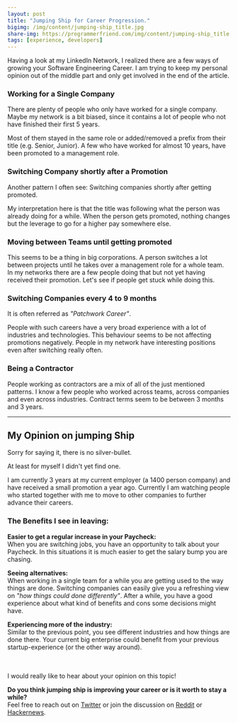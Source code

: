 ```yaml
---
layout: post
title: "Jumping Ship for Career Progression."
bigimg: /img/content/jumping-ship_title.jpg
share-img: https://programmerfriend.com/img/content/jumping-ship_title.jpg
tags: [experience, developers]
---
```

Having a look at my LinkedIn Network, I realized there are a few ways of growing your Software Engineering Career. I am trying to keep my personal opinion out of the middle part and only get involved in the end of the article.

### Working for a Single Company

There are plenty of people who only have worked for a single company. Maybe my network is a bit biased, since it contains a lot of people who not have finished their first 5 years.

Most of them stayed in the same role or added/removed a prefix from their title (e.g. Senior, Junior). A few who have worked for almost 10 years, have been promoted to a management role.

### Switching Company shortly after a Promotion

Another pattern I often see: Switching companies shortly after getting promoted.

My interpretation here is that the title was following what the person was already doing for a while.
When the person gets promoted, nothing changes but the leverage to go for a higher pay somewhere else.

### Moving between Teams until getting promoted

This seems to be a thing in big corporations. A person switches a lot between projects until he takes over a management role for a whole team.
In my networks there are a few people doing that but not yet having received their promotion. Let's see if people get stuck while doing this.

### Switching Companies every 4 to 9 months

It is often referred as *"Patchwork Career"*.

People with such careers have a very broad experience with a lot of industries and technologies.
This behaviour seems to be not affecting promotions negatively. People in my network have interesting positions even after switching really often.

### Being a Contractor

People working as contractors are a mix of all of the just mentioned patterns.
I know a few people who worked across teams, across companies and even across industries.
Contract terms seem to be between 3 months and 3 years.

___

## My Opinion on jumping Ship

Sorry for saying it, there is no silver-bullet.

At least for myself I didn't yet find one.

I am currently 3 years at my current employer (a 1400 person company) and have received a small promotion a year ago. Currently I am watching people who started together with me to move to other companies to further advance their careers.

### The Benefits I see in leaving:

**Easier to get a regular increase in your Paycheck:**<br>
  When you are switching jobs, you have an opportunity to talk about your Paycheck. In this situations it is much easier to get the salary bump you are chasing.

**Seeing alternatives:**<br>
  When working in a single team for a while you are getting used to the way things are done. Switching companies can easily give you a refreshing view on *"how things could done differently"*. After a while, you have a good experience about what kind of benefits and cons some decisions might have.

**Experiencing more of the industry:**<br>
  Similar to the previous point, you see different industries and how things are done there. Your current big enterprise could benefit from your previous startup-experience (or the other way around).

<br><br>
I would really like to hear about your opinion on this topic!

**Do you think jumping ship is improving your career or is it worth to stay a while?**<br>
Feel free to reach out on [Twitter](https://twitter.com/eiselems) or join the discussion on [Reddit](https://www.reddit.com/r/programming/comments/c8uc0m/jumping_ship_for_career_progression/) or [Hackernews](https://news.ycombinator.com/item?id=20349340).